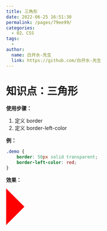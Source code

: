 ```yaml
---
title: 三角形
date: 2022-06-25 16:51:30
permalink: /pages/79ee99/
categories:
  - 02、CSS
tags:
  - 
author: 
  name: 白开水-先生
  link: https://github.com/白开水-先生
---
```

# 知识点：三角形

**使用步骤：**
1. 定义 border
2. 定义 border-left-color

**例：**
```css
.demo {
    border: 50px solid transparent;
    border-left-color: red;
}
```

**效果：**
<!DOCTYPE html>
<html lang="zh-CN">
<head>
    <meta charset="UTF-8">
    <title>Document</title>
    <style>
        .demo {
            border: 50px solid transparent;
            border-left-color: red;
        }
    </style>
</head>
<body>
    <div class="demo"></div>
</body>
</html>